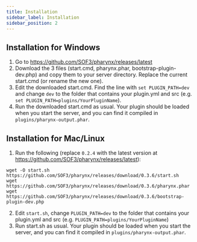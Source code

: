 ```yaml
---
title: Installation
sidebar_label: Installation
sidebar_position: 2
---
```


## Installation for Windows
1. Go to https://github.com/SOF3/pharynx/releases/latest
2. Download the 3 files (start.cmd, pharynx.phar, bootstrap-plugin-dev.php) and copy them to your server directory. Replace the current start.cmd (or rename the new one).
3. Edit the downloaded start.cmd. Find the line with `set PLUGIN_PATH=dev` and change `dev` to the folder that contains your plugin.yml and src (e.g. `set PLUGIN_PATH=plugins/YourPluginName`).
4. Run the downloaded start.cmd as usual. Your plugin should be loaded when you start the server, and you can find it compiled in `plugins/pharynx-output.phar`.

## Installation for Mac/Linux
1. Run the following (replace `0.2.4` with the latest version at https://github.com/SOF3/pharynx/releases/latest):
```
wget -O start.sh https://github.com/SOF3/pharynx/releases/download/0.3.6/start.sh
wget https://github.com/SOF3/pharynx/releases/download/0.3.6/pharynx.phar
wget https://github.com/SOF3/pharynx/releases/download/0.3.6/bootstrap-plugin-dev.php
```

2. Edit `start.sh`, change `PLUGIN_PATH=dev` to the folder that contains your plugin.yml and src (e.g. `PLUGIN_PATH=plugins/YourPluginName`)
3. Run start.sh as usual. Your plugin should be loaded when you start the server, and you can find it compiled in `plugins/pharynx-output.phar`.